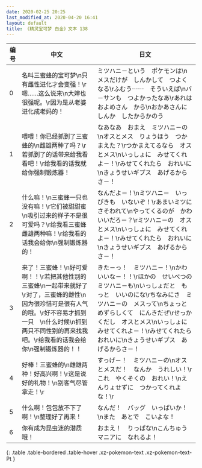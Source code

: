 ```yaml
---
date: 2020-02-25 20:25
last_modified_at: 2020-04-20 16:41
layout: default
title: 《精灵宝可梦 白金》文本 138
---
```

| 编号 | 中文 | 日文 |
| ---- | ---- | ---- |
| 0 | 名叫三蜜蜂的宝可梦\n只有雌性进化才会变强！\r嗯……这么说来\n大婶也很强呢。\r因为是从老婆进化成老妈的！ | ミツハニ－という　ポケモンは\nメスだけが　しんかして　つよくなる\rふむう⋯⋯　そういえば\nバ－サンも　つよかったなあ\rあれは　およめさん　から\nおかあさんに　しんか　したからかのう |
| 1 | 喂喂！你已经抓到了三蜜蜂的\n雌雄两种了吗？\r若抓到了的话带来给我看看吧！\r给我看的话我就给你强制锻炼器！ | なあなあ　おまえ　ミツハニ－の\nオスとメス　りょうほう　つかまえた？\rつかまえてるなら　オスとメス\nいっしょに　みせてくれよ－！\rみせてくれたら　おれいに\nきょうせいギプス　あげるからさ－！ |
| 2 | 什么嘛！\n三蜜蜂一只也没有嘛！\r它们被甜甜蜜\n吸引过来的样子不是很可爱吗？\r给我看三蜜蜂雌雄两种嘛！\r给我看的话我会给你\n强制锻炼器的！ | なんだよ－！\nミツハニ－　いっぴきも　いないぞ！\rあまいミツに　さそわれて\nやってくるのが　かわいいだろ－？\rミツハニ－の　オスとメス\nいっしょに　みせてくれよ－！\rみせてくれたら　おれいに\nきょうせいギプス　あげるからさ－！ |
| 3 | 来了！三蜜蜂！\n好可爱啊！！\r若把其他性别的三蜜蜂\n一起带来就好了\r对了，三蜜蜂的雌性\n因为很珍惜可是很有人气的哦。\r好不容易才抓到一只　\n什么时候\n抓到两只不同性别的再来找我吧。\r给我看的话我会给你\n强制锻炼器的！！ | きた－っ！　ミツハニ－！\nかわいいな－！！\rほかの　せいべつの　ミツハニ－も\nいっしょだと　もっと　いいのにな\rちなみにさ　ミツハニ－の　メスって\nちょっと　めずらしくて　にんきだぜ\rせっかくだし　オスとメス\nいっしょに　みせてくれよ－！\rみせてくれたら　おれいに\nきょうせいギプス　あげるからさ－！ |
| 4 | 好棒！三蜜蜂的\n雌雄两种！好高兴啊！\r这是说好的礼物！\n别客气尽管拿走！\r | すっげ－！　ミツハニ－の\nオスとメスだ！　なんか　うれしい！\rこれ　やくそくの　おれい！\nえんりょせずに　つかってくれよな！\r |
| 5 | 什么啊！包包放不下了啊！\n整理好了再来！ | なんだ！　バッグ　いっぱいか！\nまた　あとで　こいよな！ |
| 6 | 你有成为昆虫迷的潜质哦！ | おまえ！　りっぱな\nこんちゅうマニアに　なれるよ！ |
{: .table .table-bordered .table-hover .xz-pokemon-text .xz-pokemon-text-Pt }
